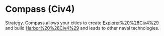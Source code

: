 # Compass (Civ4)

Strategy.
Compass allows your cities to create [Explorer%20%28Civ4%29](Explorers) and build [Harbor%20%28Civ4%29](Harbors) and leads to other naval technologies.